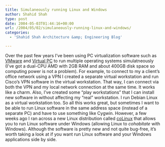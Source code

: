 ```yaml
---
title: Simulaneously running Linux and Windows
author: Shahid Shah
type: post
date: 2004-05-03T01:44:16+00:00
url: /2004/05/02/simulaneously-running-linux-and-windows/
categories:
  - 'Shahid Shah Architecture &amp; Engineering Blog'

---
```

Over the past few years I&#8217;ve been using PC virtualization software such as [VMware][1] and [Virtual PC][2] to run multiple operating systems simulatneously (I&#8217;ve got a dual-CPU AMD with 2GB RAM and about 400GB disk space so computing power is not a problem). For example, to connect to my a client&#8217;s office network using a VPN I created a separate virtual workstation and run Cisco&#8217;s VPN software in the virtual workstation. That way, I can connect via both the VPN and my local network connection at the same time. It works like a charm. Also, I&#8217;ve created some &#8220;play workstations&#8221; that I can install new software in without affecting my &#8220;real&#8221; workstation. I run Debian Linux as a virtual workstation too. So all this works great, but sometimes I want to be able to run Linux software in the same address space (instead of a separate PC) and have to use something like Cygwin. However, a few weeks ago I ran across a new Linux distribution called [coLinux][3] that allows you to run Linux software under Windows (allowing Linux to _cohabitate_ with Windows). Although the software is pretty new and not quite bug-free, it&#8217;s worth taking a look at if you want run Linux software and your Windows applications side by side.

 [1]: http://www.vmware.com
 [2]: http://www.microsoft.com/virtualpc
 [3]: http://www.colinux.org